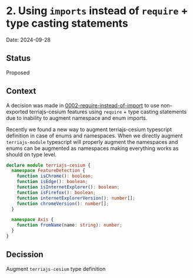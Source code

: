# 2. Using `imports` instead of `require` + type casting statements

Date: 2024-09-28

## Status

Proposed

## Context

A decision was made in [0002-require-instead-of-import](./0002-require-instead-of-import.md) to use non-exported terriajs-cesium features using `require` + type casting statements due to inability to augment namespace and enum imports.

Recently we found a new way to augment terriajs-cesium typescript definition in case of enums and namespaces. When we directly augment `terriajs-module` typescript will properly augment the namespaces and enums can be augmented as namespaces making everything works as should on type level.

```ts
declare module terriajs-cesium {
  namespace FeatureDetection {
    function isChrome(): boolean;
    function isEdge(): boolean;
    function isInternetExplorer(): boolean;
    function isFirefox(): boolean;
    function internetExplorerVersion(): number[];
    function chromeVersion(): number[];
  }

  namespace Axis {
    function fromName(name: string): number;
  }
}
```

## Decission

Augment `terriajs-cesium` type definition
